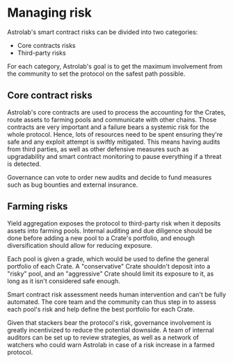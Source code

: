 # Managing risk
Astrolab's smart contract risks can be divided into two categories:

- Core contracts risks
- Third-party risks

For each category, Astrolab's goal is to get the maximum involvement from the community to set the protocol on the safest path possible.

## Core contract risks
Astrolab's core contracts are used to process the accounting for the Crates, route assets to farming pools and communicate with other chains. Those contracts are very important and a failure bears a systemic risk for the whole protocol. Hence, lots of resources need to be spent ensuring they're safe and any exploit attempt is swiftly mitigated. This means having audits from third parties, as well as other defensive measures such as upgradability and smart contract monitoring to pause everything if a threat is detected. 

Governance can vote to order new audits and decide to fund measures such as bug bounties and external insurance.

## Farming risks

Yield aggregation exposes the protocol to third-party risk when it deposits assets into farming pools. Internal auditing and due diligence should be done before adding a new pool to a Crate's portfolio, and enough diversification should allow for reducing exposure. 

Each pool is given a grade, which would be used to define the general portfolio of each Crate. A "conservative" Crate shouldn't deposit into a "risky" pool, and an "aggressive" Crate should limit its exposure to it, as long as it isn't considered safe enough.

Smart contract risk assessment needs human intervention and can't be fully automated. The core team and the community can thus step in to assess each pool's risk and help define the best portfolio for each Crate. 

Given that stackers bear the protocol's risk, governance involvement is greatly incentivized to reduce the potential downside. A team of internal auditors can be set up to review strategies, as well as a network of watchers who could warn Astrolab in case of a risk increase in a farmed protocol.

